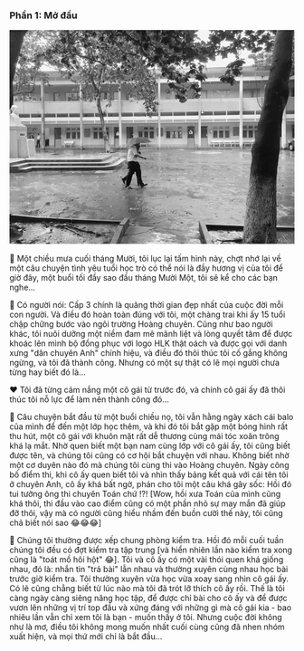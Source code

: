 ### Phần 1: Mở đầu

![HLK_MyYouth](../../../../public/images/posts/2019/11-07-HLK_MyYouth-02/HLK1.jpg)

📆 Một chiều mưa cuối tháng Mười, tôi lục lại tấm hình này, chợt nhớ lại về một câu chuyện tình yêu tuổi học trò có thể nói là đầy hương vị của tôi để giờ đây, một buổi tối đầy sao đầu tháng Mười Một, tôi sẽ kể cho các bạn nghe...

🍃 Có người nói: Cấp 3 chính là quãng thời gian đẹp nhất của cuộc đời mỗi con người. Và điều đó hoàn toàn đúng với tôi, một chàng trai khi ấy 15 tuổi chập chững bước vào ngôi trường Hoàng chuyên. Cũng như bao người khác, tôi nuôi dưỡng một niềm đam mê mãnh liệt và lòng quyết tâm để được khoác lên mình bộ đồng phục với logo HLK thật oách và được gọi với danh xưng "dân chuyên Anh" chính hiệu, và điều đó thôi thúc tôi cố gắng không ngừng, và tôi đã thành công. Nhưng có một sự thật có lẽ mọi người chưa từng hay biết đó là...

❤️ Tôi đã từng cảm nắng một cô gái từ trước đó, và chính cô gái ấy đã thôi thúc tôi nỗ lực để làm nên thành công đó...

📝 Câu chuyện bắt đầu từ một buổi chiều nọ, tôi vẫn hằng ngày xách cái balo của mình để đến một lớp học thêm, và khi đó tôi bắt gặp một bóng hình rất thu hút, một cô gái với khuôn mặt rất dễ thương cùng mái tóc xoăn trông khá lạ mắt. Nhờ quen biết một bạn nam cùng lớp với cô gái ấy, tôi cũng biết được tên, và chúng tôi cũng có cơ hội bắt chuyện với nhau. Không biết nhờ một cơ duyên nào đó mà chúng tôi cùng thi vào Hoàng chuyên. Ngày công bố điểm thi, khi cô ấy quen biết tôi và nhìn thấy bảng kết quả với cái tên tôi ở chuyên Anh, cô ấy khá bất ngờ, phán cho tôi một câu khá gây sốc: Hồi đó tui tưởng ông thi chuyên Toán chứ !?! [Wow, hồi xưa Toán của mình cũng khá thôi, thi đầu vào cao điểm cũng có một phần nhỏ sự may mắn đã giúp đỡ thôi, vậy mà có người cũng hiểu nhầm đến buồn cười thế này, tôi cũng chả biết nói sao 😂😂😂]

🏫 Chúng tôi thường được xếp chung phòng kiểm tra. Hồi đó mỗi cuối tuần chúng tôi đều có đợt kiểm tra tập trung [và hiển nhiên lần nào kiểm tra xong cũng là "toát mồ hôi hột" 😂]. Tôi và cô ấy có một vài thói quen khá giống nhau, đó là: nhắn tin "trả bài" lẫn nhau và thường xuyên cùng nhau học bài trước giờ kiểm tra. Tôi thường xuyên vừa học vừa xoay sang nhìn cô gái ấy. Có lẽ cũng chẳng biết từ lúc nào mà tôi đã trót lỡ thích cô ấy rồi. Thế là tôi càng ngày càng siêng năng học tập, để được chỉ bài cho cô ấy và để được vươn lên những vị trí top đầu và xứng đáng với những gì mà cô gái kia - bao nhiêu lần vẫn chỉ xem tôi là bạn - muốn thấy ở tôi. Nhưng cuộc đời không như là mơ, điều tôi không mong muốn nhất cuối cùng cũng đã nhen nhóm xuất hiện, và mọi thứ mới chỉ là bắt đầu...
